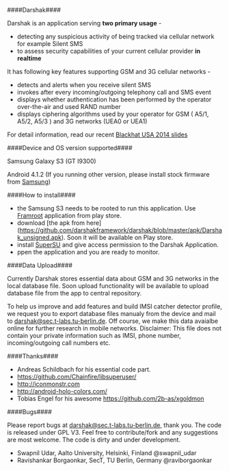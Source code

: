 ####Darshak####

Darshak is an application serving **two primary usage** -

* detecting any suspicious activity of being tracked via cellular network for example Silent SMS
* to assess security capabilities of your current cellular provider **in realtime**
 
It has following key features supporting GSM and 3G cellular networks -
* detects and alerts when you receive silent SMS
* invokes after every incoming/outgoing telephony call and SMS event
* displays whether authentication has been performed by the operator
over-the-air and used RAND number
* displays ciphering algorithms used by your operator for GSM ( A5/1,
A5/2, A5/3 ) and 3G networks (UEA0 or UEA1)

For detail information, read our recent [Blackhat USA 2014 slides](https://www.isti.tu-berlin.de/fileadmin/fg214/ravi/Darshak-bh14.pdf)


####Device and OS version supported####

Samsung Galaxy S3 (GT I9300) 

Android 4.1.2  (If you running other version, please install stock
firmware from [Samsung](http://www.sammobile.com/firmwares/))


####How to install####

* the Samsung S3 needs to be rooted to run this application. Use [Framroot](http://forum.xda-developers.com/apps/framaroot/root-framaroot-one-click-apk-to-root-t2130276)
application from play store.
* download [the apk from here] (https://github.com/darshakframework/darshak/blob/master/apk/Darshak_unsigned.apk). Soon it will be available on Play store.
* install [SuperSU](https://play.google.com/store/apps/details?id=eu.chainfire.supersu&hl=de) and give access permission to the Darshak Application.
* ppen the application and you are ready to monitor.

####Data Upload####

Currently Darshak stores essential data about GSM and 3G networks in the local
database file.  Soon upload functionality will be available to upload database file from the app to central repository. 

To help us improve and add features and build IMSI catcher detector profile, we request you to export database files manualy from the device and mail to darshak@sec.t-labs.tu-berlin.de.
Off course, we make this data avaialbe online for further research in mobile networks.
Disclaimer: This file does not contain your private information such as IMSI, phone number, incoming/outgoing call numbers etc.

####Thanks####

* Andreas Schildbach for his essential code part.
* https://github.com/Chainfire/libsuperuser/
* http://iconmonstr.com
* http://android-holo-colors.com/
* Tobias Engel for his awesome https://github.com/2b-as/xgoldmon

####Bugs####

Please report bugs at darshak@sec.t-labs.tu-berlin.de, thank you.
The code is released under GPL V3. Feel free to contribute/fork and any suggestions are most welcome. The code is dirty and under development.  

- Swapnil Udar, Aalto University, Helsinki, Finland @swapnil_udar
- Ravishankar Borgaonkar, SecT, TU Berlin, Germany @raviborgaonkar
